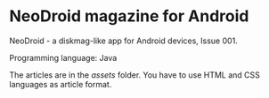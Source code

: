 # NeoDroid magazine for Android

NeoDroid - a diskmag-like app for Android devices, Issue 001.

Programming language: Java

The articles are in the *assets* folder. You have to use HTML and CSS languages as article format.
